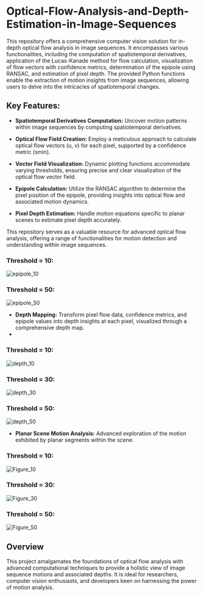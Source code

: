 # Optical-Flow-Analysis-and-Depth-Estimation-in-Image-Sequences
This repository offers a comprehensive computer vision solution for in-depth optical flow analysis in image sequences. It encompasses various functionalities, including the computation of spatiotemporal derivatives, application of the Lucas-Kanade method for flow calculation, visualization of flow vectors with confidence metrics, determination of the epipole using RANSAC, and estimation of pixel depth. The provided Python functions enable the extraction of motion insights from image sequences, allowing users to delve into the intricacies of spatiotemporal changes.

## Key Features:

- **Spatiotemporal Derivatives Computation:** Uncover motion patterns within image sequences by computing spatiotemporal derivatives.

- **Optical Flow Field Creation:** Employ a meticulous approach to calculate optical flow vectors (u, v) for each pixel, supported by a confidence metric (smin).

- **Vector Field Visualization:** Dynamic plotting functions accommodate varying thresholds, ensuring precise and clear visualization of the optical flow vector field.

- **Epipole Calculation:** Utilize the RANSAC algorithm to determine the pixel position of the epipole, providing insights into optical flow and associated motion dynamics.

- **Pixel Depth Estimation:** Handle motion equations specific to planar scenes to estimate pixel depth accurately.

This repository serves as a valuable resource for advanced optical flow analysis, offering a range of functionalities for motion detection and understanding within image sequences.

### Threshold = 10:
![epipole_10](epipole_10.png)

### Threshold = 50:
![epipole_50](epipole_50.png)

- **Depth Mapping:** Transform pixel flow data, confidence metrics, and epipole values into depth insights at each pixel, visualized through a comprehensive depth map.
- 
### Threshold = 10:
![depth_10](depthmap_10.png)

### Threshold = 30:
![depth_30](depthmap_30.png)

### Threshold = 50:
![depth_50](depthmap_50.png)



- **Planar Scene Motion Analysis:** Advanced exploration of the motion exhibited by planar segments within the scene.

### Threshold = 10:
![Figure_10](flow_10.png)

### Threshold = 30:
![Figure_30](flow_30.png)

### Threshold = 50:
![Figure_50](flow_50.png)


## Overview

This project amalgamates the foundations of optical flow analysis with advanced computational techniques to provide a holistic view of image sequence motions and associated depths. It is ideal for researchers, computer vision enthusiasts, and developers keen on harnessing the power of motion analysis.
